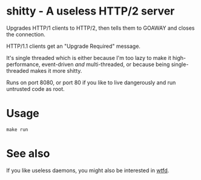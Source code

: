 # shitty - A useless HTTP/2 server
Upgrades HTTP/1 clients to HTTP/2, then tells
them to GOAWAY and closes the connection.

HTTP/1.1 clients get an "Upgrade Required" message.

It's single threaded which is either because I'm too lazy to make it
high-performance, event-driven *and* multi-threaded, or because being
single-threaded makes it more shitty.

Runs on port 8080, or port 80 if you like to live dangerously and run untrusted
code as root.

Usage
=====

    make run

See also
========

If you like useless daemons, you might also be interested in
[wtfd](http://tedp.id.au/junkcode/wtfd.c).
